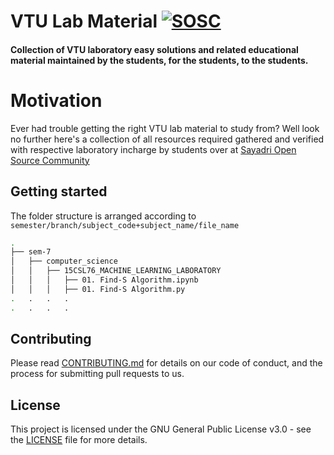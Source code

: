 # VTU Lab Material [![SOSC](https://is.gd/visit_sosc_badge)](https://sosc.org.in)
#### Collection of VTU laboratory easy solutions and related educational material maintained **by the students, for the students, to the students**. 

# Motivation
Ever had trouble getting the right VTU lab material to study from? Well look no further here's a collection of all resources required gathered and verified with respective laboratory incharge by students over at [Sayadri Open Source Community](https://sosc.org.in)

## Getting started
The folder structure is arranged according to `semester/branch/subject_code+subject_name/file_name`
```sh
.
├── sem-7
│   ├── computer_science
│   │   ├── 15CSL76_MACHINE_LEARNING_LABORATORY
│   │   │   ├── 01. Find-S Algorithm.ipynb
│   │   │   ├── 01. Find-S Algorithm.py
.   .   .   .
.   .   .   .
```

## Contributing
Please read [CONTRIBUTING.md](https://github.com/so-sc/VTU-Lab-Material/blob/master/CONTRIBUTING.md) for details on our code of conduct, and the process for submitting pull requests to us.

## License
This project is licensed under the GNU General Public License v3.0 - see the [LICENSE](https://github.com/so-sc/VTU-Lab-Material/blob/master/LICENSE) file for more details.
